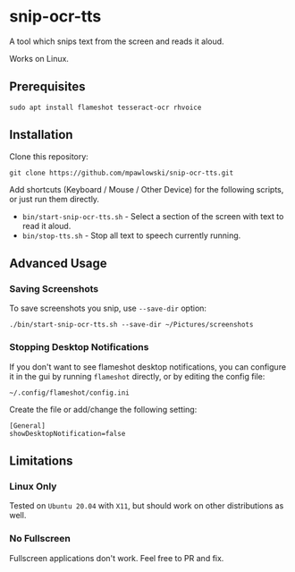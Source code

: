 # snip-ocr-tts

A tool which snips text from the screen and reads it aloud.

 Works on Linux.

## Prerequisites

    sudo apt install flameshot tesseract-ocr rhvoice


## Installation

Clone this repository:

    git clone https://github.com/mpawlowski/snip-ocr-tts.git

Add shortcuts (Keyboard / Mouse / Other Device) for the following scripts, or just run them directly.

- `bin/start-snip-ocr-tts.sh` - Select a section of the screen with text to read it aloud.
- `bin/stop-tts.sh` - Stop all text to speech currently running.

## Advanced Usage

### Saving Screenshots

To save screenshots you snip, use `--save-dir` option:

    ./bin/start-snip-ocr-tts.sh --save-dir ~/Pictures/screenshots

### Stopping Desktop Notifications

If you don't want to see flameshot desktop notifications, you can configure it in the gui by running `flameshot` directly, or by editing the config file:

    ~/.config/flameshot/config.ini


Create the file or add/change the following setting:

    [General]
    showDesktopNotification=false

## Limitations

### Linux Only

Tested on `Ubuntu 20.04` with `X11`, but should work on other distributions as well.

### No Fullscreen

Fullscreen applications don't work. Feel free to PR and fix.
